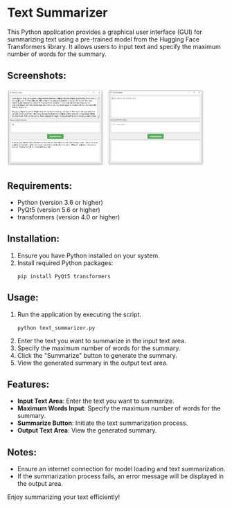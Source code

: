 # Text Summarizer

This Python application provides a graphical user interface (GUI) for summarizing text using a pre-trained model from the Hugging Face Transformers library. It allows users to input text and specify the maximum number of words for the summary.

## Screenshots:
<div>
  <img src="Screenshot1.JPG" alt="Screenshot 1" style="width: 45%;">
  <img src="Screenshot2.JPG" alt="Screenshot 2" style="width: 45%;">
</div>

## Requirements:
- Python (version 3.6 or higher)
- PyQt5 (version 5.6 or higher)
- transformers (version 4.0 or higher)

## Installation:
1. Ensure you have Python installed on your system.
2. Install required Python packages:
    ```
    pip install PyQt5 transformers
    ```

## Usage:
1. Run the application by executing the script.
    ```
    python text_summarizer.py
    ```
2. Enter the text you want to summarize in the input text area.
3. Specify the maximum number of words for the summary.
4. Click the "Summarize" button to generate the summary.
5. View the generated summary in the output text area.

## Features:
- **Input Text Area**: Enter the text you want to summarize.
- **Maximum Words Input**: Specify the maximum number of words for the summary.
- **Summarize Button**: Initiate the text summarization process.
- **Output Text Area**: View the generated summary.

## Notes:
- Ensure an internet connection for model loading and text summarization.
- If the summarization process fails, an error message will be displayed in the output area.

Enjoy summarizing your text efficiently!
